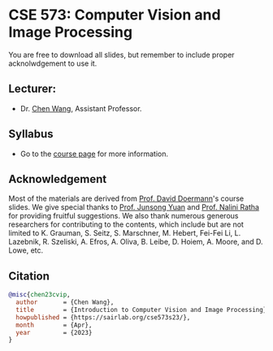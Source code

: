 # CSE 573: Computer Vision and Image Processing

You are free to download all slides, but remember to include proper acknolwdgement to use it.

## Lecturer:

* Dr. [Chen Wang](https://sairlab.org/chen), Assistant Professor.

## Syllabus

* Go to the [course page](https://sairlab.org/cse573s23/) for more information.

## Acknowledgement

Most of the materials are derived from [Prof. David Doermann](https://cse.buffalo.edu/~doermann/)'s course slides. We give special thanks to [Prof. Junsong Yuan](https://cse.buffalo.edu/~jsyuan/) and [Prof. Nalini Ratha](https://engineering.buffalo.edu/computer-science-engineering/people/faculty-directory.host.html/content/shared/engineering/computer-science-engineering/profiles/faculty/ratha-nalini.html) for providing fruitful suggestions. We also thank numerous generous researchers for contributing to the contents, which include but are not limited to K. Grauman, S. Seitz, S. Marschner, M. Hebert, Fei-Fei Li, L. Lazebnik, R. Szeliski, A. Efros, A. Oliva, B. Leibe, D. Hoiem, A. Moore, and D. Lowe, etc.

## Citation
```bibtex
@misc{chen23cvip,
  author       = {Chen Wang},
  title        = {Introduction to Computer Vision and Image Processing},
  howpublished = {https://sairlab.org/cse573s23/},
  month        = {Apr},
  year         = {2023}
}
```
